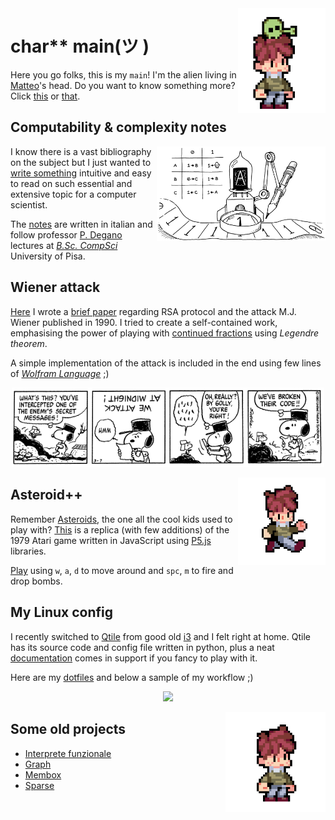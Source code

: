 <img align="right" width="140" src="assets/images/alien.gif">

# char** main(ツ )

Here you go folks, this is my `main`! I'm the alien living in [Matteo](https://github.com/MatteoGiorgi)'s head. Do you want to know something more? Click [this](https://nbviewer.jupyter.org/github/MatteoGiorgi/cv/blob/master/cv.pdf) or [that](https://nbviewer.jupyter.org/github/MatteoGiorgi/cv/blob/master/cv.pdf).




## Computability & complexity notes

<img align="right" width="270" src="assets/images/machine.png">

I know there is a vast bibliography on the subject but I just wanted to [write something](https://github.com/MatteoGiorgi/computability_and_complexity) intuitive and easy to read on such essential and extensive topic for a computer scientist.

The [notes](https://nbviewer.jupyter.org/github/MatteoGiorgi/computability_and_complexity/blob/master/ecc_tot.pdf) are written in italian and follow professor [P. Degano](http://pages.di.unipi.it/degano/) lectures at [*B.Sc. CompSci*](https://didattica.di.unipi.it/en/undergraduate-programme-in-computer-science/) University of Pisa.




## Wiener attack

[Here](https://github.com/MatteoGiorgi/wiener_attack) I wrote a [brief paper](https://nbviewer.jupyter.org/github/MatteoGiorgi/Wiener-Attack/blob/master/wiener_attack.pdf) regarding RSA protocol and the attack M.J. Wiener published in 1990. I tried to create a self-contained work, emphasising the power of playing with [continued fractions](https://en.wikipedia.org/wiki/Continued_fraction) using *Legendre theorem*.

A simple implementation of the attack is included in the end using few lines of [*Wolfram Language*](https://www.wolfram.com/language/) ;)

<p align="center">
  <img width="500" src="assets/images/snoopy.gif"/>
</p>




<img align="right" width="140" src="assets/images/run.gif">

## Asteroid++

Remember [Asteroids](https://en.wikipedia.org/wiki/Asteroids_%28video_game%29), the one all the cool kids used to play with? [This](https://github.com/MatteoGiorgi/asteroids_plus_plus) is a replica (with few additions) of the 1979 Atari game written in JavaScript using [P5.js](https://p5js.org/) libraries.

[Play](https://matteogiorgi.github.io/asteroids_plus_plus/) using `w`, `a`, `d` to move around and `spc`, `m` to fire and drop bombs.




## My Linux config

I recently switched to [Qtile](http://www.qtile.org/) from good old [i3](https://i3wm.org/) and I felt right at home. Qtile has its source code and config file written in python, plus a neat [documentation](http://docs.qtile.org/en/latest) comes in support if you fancy to play with it.

Here are my [dotfiles](https://github.com/MatteoGiorgi/dotfiles) and below a sample of my workflow ;)

<p align="center">
  <img width="600" src="assets/images/qtile.gif"/>
</p>




<img align="right" width="160" src="assets/images/ok.gif">

## Some old projects

* [Interprete funzionale](https://github.com/MatteoGiorgi/interprete_funzionale)
* [Graph](https://github.com/MatteoGiorgi/graph)
* [Membox](https://github.com/MatteoGiorgi/membox)
* [Sparse](https://github.com/MatteoGiorgi/sparse)
